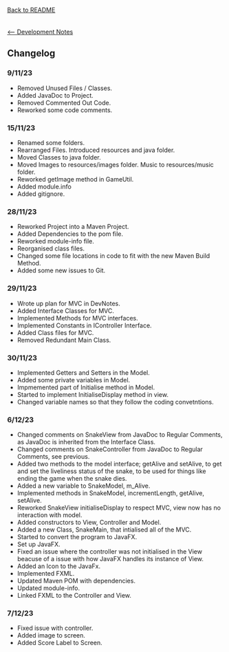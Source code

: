 [Back to README](../README.md)\
\
\
[<-- Development Notes](devNotes.md)



## Changelog
### 9/11/23
- Removed Unused Files / Classes.
- Added JavaDoc to Project.
- Removed Commented Out Code.
- Reworked some code comments.
### 15/11/23 
- Renamed some folders.
- Rearranged Files. Introduced resources and java folder.
- Moved Classes to java folder.
- Moved Images to resources/images folder. Music to resources/music folder.
- Reworked getImage method in GameUtil.
- Added module.info
- Added gitignore.
### 28/11/23
- Reworked Project into a Maven Project.
- Added Dependencies to the pom file.
- Reworked module-info file.
- Reorganised class files.
- Changed some file locations in code to fit with the new Maven Build Method.
- Added some new issues to Git.
### 29/11/23
- Wrote up plan for MVC in DevNotes.
- Added Interface Classes for MVC.
- Implemented Methods for MVC interfaces.
- Implemented Constants in IController Interface.
- Added Class files for MVC.
- Removed Redundant Main Class.
### 30/11/23
- Implemented Getters and Setters in the Model.
- Added some private variables in Model.
- Impmemented part of Initialise method in Model.
- Started to implement InitialiseDisplay method in view.
- Changed variable names so that they follow the coding convetntions. 

### 6/12/23
- Changed comments on SnakeView from JavaDoc to Regular Comments, as JavaDoc is inherited from the Interface Class.
- Changed comments on SnakeController from JavaDoc to Regular Comments, see previous.
- Added two methods to the model interface; getAlive and setAlive, to get and set the liveliness status of the snake, to be used for things like ending the game when the snake dies.
- Added a new variable to SnakeModel, m_Alive.
- Implemented methods in SnakeModel, incrementLength, getAlive, setAlive.
- Reworked SnakeView initialiseDisplay to respect MVC, view now has no interaction with model.
- Added constructors to View, Controller and Model.
- Added a new Class, SnakeMain, that intialised all of the MVC.
- Started to convert the program to JavaFX. 
- Set up JavaFX.
- Fixed an issue where the controller was not initialised in the View beacuse of a issue with how JavaFX handles its instance of View.
- Added an Icon to the JavaFx.
- Implemented FXML.
- Updated Maven POM with dependencies.
- Updated module-info.
- Linked FXML to the Controller and View.

### 7/12/23
- Fixed issue with controller.
- Added image to screen.
- Added Score Label to Screen.